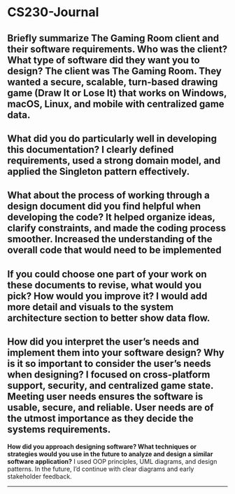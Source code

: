 # CS230-Journal
  **Briefly summarize The Gaming Room client and their software requirements. Who was the client? What type of software did they want you to design?**
  The client was The Gaming Room. They wanted a secure, scalable, turn-based drawing game (Draw It or Lose It) that works on Windows, macOS, Linux, and mobile with centralized game data.
---
**What did you do particularly well in developing this documentation?**
  I clearly defined requirements, used a strong domain model, and applied the Singleton pattern effectively.
---
**What about the process of working through a design document did you find helpful when developing the code?**
  It helped organize ideas, clarify constraints, and made the coding process smoother. Increased the understanding of the overall code that would need to be implemented
---
**If you could choose one part of your work on these documents to revise, what would you pick? How would you improve it?**
  I would add more detail and visuals to the system architecture section to better show data flow.
---  
**How did you interpret the user’s needs and implement them into your software design? Why is it so important to consider the user’s needs when designing?**
  I focused on cross-platform support, security, and centralized game state. Meeting user needs ensures the software is usable, secure, and reliable.
  User needs are of the utmost importance as they decide the systems requirements.
---
**How did you approach designing software? What techniques or strategies would you use in the future to analyze and design a similar software application?**
  I used OOP principles, UML diagrams, and design patterns. In the future, I’d continue with clear diagrams and early stakeholder feedback.
***
